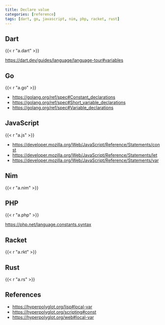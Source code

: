 ```yaml
---
title: Declare value
categories: [reference]
tags: [dart, go, javascript, nim, php, racket, rust]
---
```


## Dart

{{< r "a.dart" >}}

<https://dart.dev/guides/language/language-tour#variables>

## Go

{{< r "a.go" >}}

- <https://golang.org/ref/spec#Constant_declarations>
- <https://golang.org/ref/spec#Short_variable_declarations>
- <https://golang.org/ref/spec#Variable_declarations>

## JavaScript

{{< r "a.js" >}}

- <https://developer.mozilla.org/Web/JavaScript/Reference/Statements/const>
- <https://developer.mozilla.org/Web/JavaScript/Reference/Statements/let>
- <https://developer.mozilla.org/Web/JavaScript/Reference/Statements/var>

## Nim

{{< r "a.nim" >}}

## PHP

{{< r "a.php" >}}

<https://php.net/language.constants.syntax>

## Racket

{{< r "a.rkt" >}}

## Rust

{{< r "a.rs" >}}

## References

- <https://hyperpolyglot.org/lisp#local-var>
- <https://hyperpolyglot.org/scripting#const>
- <https://hyperpolyglot.org/web#local-var>
